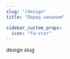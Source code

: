 ```yaml
---
slug: "/design"
title: "Перед началом"

sidebar_custom_props:
  icon: "fa-star"
---
```


design slug
